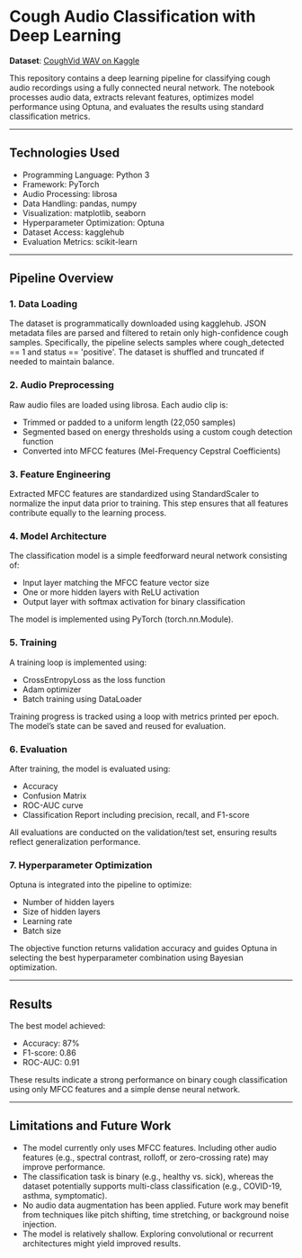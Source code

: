 # Cough Audio Classification with Deep Learning

**Dataset**: [CoughVid WAV on Kaggle](https://www.kaggle.com/datasets/nasrulhakim86/coughvid-wav)

This repository contains a deep learning pipeline for classifying cough audio recordings using a fully connected neural network. The notebook processes audio data, extracts relevant features, optimizes model performance using Optuna, and evaluates the results using standard classification metrics.

---

## Technologies Used
- Programming Language: Python 3
- Framework: PyTorch
- Audio Processing: librosa
- Data Handling: pandas, numpy
- Visualization: matplotlib, seaborn
- Hyperparameter Optimization: Optuna
- Dataset Access: kagglehub
- Evaluation Metrics: scikit-learn

---

## Pipeline Overview

### 1. Data Loading

The dataset is programmatically downloaded using kagglehub. JSON metadata files are parsed and filtered to retain only high-confidence cough samples. Specifically, the pipeline selects samples where cough_detected == 1 and status == 'positive'. The dataset is shuffled and truncated if needed to maintain balance.

### 2. Audio Preprocessing

Raw audio files are loaded using librosa. Each audio clip is:
- Trimmed or padded to a uniform length (22,050 samples)
- Segmented based on energy thresholds using a custom cough detection function
- Converted into MFCC features (Mel-Frequency Cepstral Coefficients)

### 3. Feature Engineering

Extracted MFCC features are standardized using StandardScaler to normalize the input data prior to training. This step ensures that all features contribute equally to the learning process.

### 4. Model Architecture

The classification model is a simple feedforward neural network consisting of:
- Input layer matching the MFCC feature vector size
- One or more hidden layers with ReLU activation
- Output layer with softmax activation for binary classification

The model is implemented using PyTorch (torch.nn.Module).

### 5. Training

A training loop is implemented using:
- CrossEntropyLoss as the loss function
- Adam optimizer
- Batch training using DataLoader

Training progress is tracked using a loop with metrics printed per epoch. The model’s state can be saved and reused for evaluation.

### 6. Evaluation

After training, the model is evaluated using:
- Accuracy
- Confusion Matrix
- ROC-AUC curve
- Classification Report including precision, recall, and F1-score

All evaluations are conducted on the validation/test set, ensuring results reflect generalization performance.

### 7. Hyperparameter Optimization

Optuna is integrated into the pipeline to optimize:
- Number of hidden layers
- Size of hidden layers
- Learning rate
- Batch size

The objective function returns validation accuracy and guides Optuna in selecting the best hyperparameter combination using Bayesian optimization.

---

## Results

The best model achieved:
- Accuracy: 87%
- F1-score: 0.86
- ROC-AUC: 0.91

These results indicate a strong performance on binary cough classification using only MFCC features and a simple dense neural network.

---

## Limitations and Future Work
- The model currently only uses MFCC features. Including other audio features (e.g., spectral contrast, rolloff, or zero-crossing rate) may improve performance.
- The classification task is binary (e.g., healthy vs. sick), whereas the dataset potentially supports multi-class classification (e.g., COVID-19, asthma, symptomatic).
- No audio data augmentation has been applied. Future work may benefit from techniques like pitch shifting, time stretching, or background noise injection.
- The model is relatively shallow. Exploring convolutional or recurrent architectures might yield improved results.